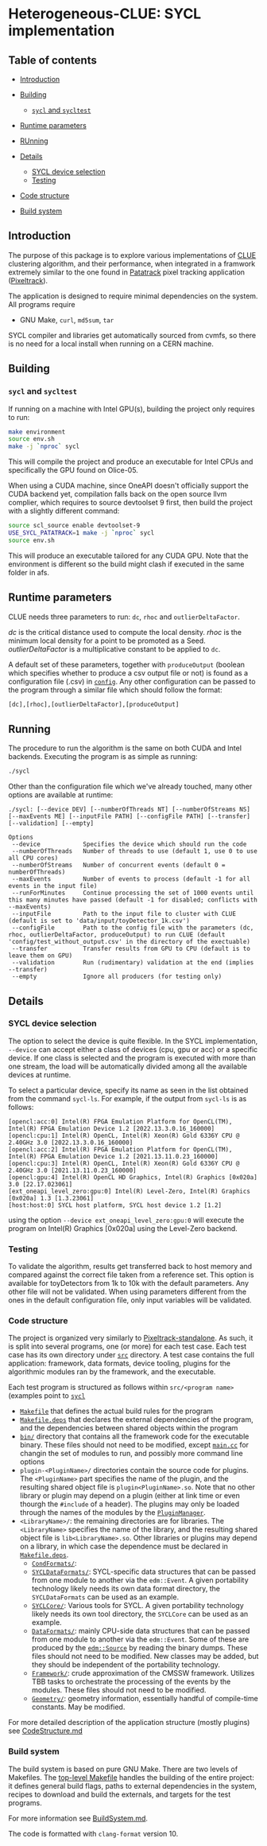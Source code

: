 # Heterogeneous-CLUE: SYCL implementation

## Table of contents

* [Introduction](#introduction)
* [Building](#building)
  * [`sycl` and `sycltest`](#sycl-and-sycltest)
  
* [Runtime parameters](#runtime-parameters)
* [RUnning](#running)
* [Details](#details)
  * [SYCL device selection](#sycl-device-selection)
  * [Testing](#testing)
* [Code structure](#code-structure)
* [Build system](#build-system)

## Introduction
The purpose of this package is to explore various implementations of [CLUE](https://gitlab.cern.ch/kalos/clue) clustering algorithm, and their performance, when integrated in a framwork extremely similar to the one found in [Patatrack](https://patatrack.web.cern.ch/patatrack/wiki/) pixel
tracking application ([Pixeltrack](https://github.com/cms-patatrack/pixeltrack-standalone)). 

The application is designed to require minimal dependencies on the system. All programs require
* GNU Make, `curl`, `md5sum`, `tar`

SYCL compiler and libraries get automatically sourced from cvmfs, so there is no need for a local install when running on a CERN machine.

## Building
### `sycl` and `sycltest`
If running on a machine with Intel GPU(s), building the project only requires to run:
```bash
make environment
source env.sh
make -j `nproc` sycl
```
 This will compile the project and produce an executable for Intel CPUs and specifically the GPU found on Olice-05.

When using a CUDA machine, since OneAPI doesn't officially support the CUDA backend yet, compilation falls back on the open source llvm complier, which requires to source devtoolset 9 first, then build the project with a slightly different command:
```bash
source scl_source enable devtoolset-9
USE_SYCL_PATATRACK=1 make -j `nproc` sycl
source env.sh
```
This will produce an executable tailored for any CUDA GPU. Note that the environment is different so the build might clash if executed in the same folder in afs.

## Runtime parameters
CLUE needs three parameters to run: `dc`, `rhoc` and `outlierDeltaFactor`. 

_dc_ is the critical distance used to compute the local density.
_rhoc_ is the minimum local density for a point to be promoted as a Seed.
_outlierDeltaFactor_ is  a multiplicative constant to be applied to `dc`.

A default set of these parameters, together with `produceOutput` (boolean which specifies whether to produce a csv output file or not) is found as a configuration file (.csv) in [`config`](config). Any other configuration can be passed to the program through a similar file which should follow the format:
```bash
[dc],[rhoc],[outlierDeltaFactor],[produceOutput]
```

## Running
The procedure to run the algorithm is the same on both CUDA and Intel backends.
Executing the program is as simple as running:
```bash
./sycl
```

Other than the configuration file which we've already touched, many other options are available at runtime:

```
./sycl: [--device DEV] [--numberOfThreads NT] [--numberOfStreams NS] [--maxEvents ME] [--inputFile PATH] [--configFile PATH] [--transfer] [--validation] [--empty]

Options
 --device            Specifies the device which should run the code
 --numberOfThreads   Number of threads to use (default 1, use 0 to use all CPU cores)
 --numberOfStreams   Number of concurrent events (default 0 = numberOfThreads)
 --maxEvents         Number of events to process (default -1 for all events in the input file)
 --runForMinutes     Continue processing the set of 1000 events until this many minutes have passed (default -1 for disabled; conflicts with --maxEvents)
 --inputFile         Path to the input file to cluster with CLUE (default is set to 'data/input/toyDetector_1k.csv')
 --configFile        Path to the config file with the parameters (dc, rhoc, outlierDeltaFactor, produceOutput) to run CLUE (default 'config/test_without_output.csv' in the directory of the exectuable)
 --transfer          Transfer results from GPU to CPU (default is to leave them on GPU)
 --validation        Run (rudimentary) validation at the end (implies --transfer)
 --empty             Ignore all producers (for testing only)
```

## Details

### SYCL device selection
The option to select the device is quite flexible. In the SYCL implementation, ```--device``` can accept either a class of devices (cpu, gpu or acc) or a specific device. If one class is selected and the program is executed with more than one stream, the load will be automatically divided among all the available devices at runtime. 

To select a particular device, specify its name as seen in the list obtained from the command ```sycl-ls```. For example, if the output from ```sycl-ls``` is as follows:
```
[opencl:acc:0] Intel(R) FPGA Emulation Platform for OpenCL(TM), Intel(R) FPGA Emulation Device 1.2 [2022.13.3.0.16_160000]
[opencl:cpu:1] Intel(R) OpenCL, Intel(R) Xeon(R) Gold 6336Y CPU @ 2.40GHz 3.0 [2022.13.3.0.16_160000]
[opencl:acc:2] Intel(R) FPGA Emulation Platform for OpenCL(TM), Intel(R) FPGA Emulation Device 1.2 [2021.13.11.0.23_160000]
[opencl:cpu:3] Intel(R) OpenCL, Intel(R) Xeon(R) Gold 6336Y CPU @ 2.40GHz 3.0 [2021.13.11.0.23_160000]
[opencl:gpu:4] Intel(R) OpenCL HD Graphics, Intel(R) Graphics [0x020a] 3.0 [22.17.023061]
[ext_oneapi_level_zero:gpu:0] Intel(R) Level-Zero, Intel(R) Graphics [0x020a] 1.3 [1.3.23061]
[host:host:0] SYCL host platform, SYCL host device 1.2 [1.2]
```
using the option ```--device ext_oneapi_level_zero:gpu:0``` will execute the program on Intel(R) Graphics [0x020a] using the Level-Zero backend.

### Testing 
To validate the algorithm, results get transferred back to host memory and compared against the correct file taken from a reference set. This option is available for toyDetectors from 1k to 10k with the default parameters. Any other file will not be validated. When using parameters different from the ones in the default configuration file, only input variables will be validated.

### Code structure

The project is organized very similarly to [Pixeltrack-standalone](https://github.com/cms-patatrack/pixeltrack-standalone). As such, it is split into several programs, one (or more) for each
test case. Each test case has its own directory under [`src`](src)
directory. A test case contains the full application: framework, data
formats, device tooling, plugins for the algorithmic modules ran
by the framework, and the executable.

Each test program is structured as follows within `src/<program name>`
(examples point to [`sycl`](src/sycl)
* [`Makefile`](src/sycl/Makefile) that defines the actual build rules for the program
* [`Makefile.deps`](src/sycl/Makefile.deps) that declares the external dependencies of the program, and the dependencies between shared objects within the program
* [`bin/`](src/sycl/bin/) directory that contains all the framework code for the executable binary. These files should not need to be modified, except [`main.cc`](src/sycl/bin/main.cc) for changin the set of modules to run, and possibly more command line options
* `plugin-<PluginName>/` directories contain the source code for plugins. The `<PluginName>` part specifies the name of the plugin, and the resulting shared object file is `plugin<PluginName>.so`. Note that no other library or plugin may depend on a plugin (either at link time or even thourgh the `#include` of a header). The plugins may only be loaded through the names of the modules by the [`PluginManager`](src/sycl/bin/PluginManager.h).
* `<LibraryName>/`: the remaining directories are for libraries. The `<LibraryName>` specifies the name of the library, and the resulting shared object file is `lib<LibraryName>.so`. Other libraries or plugins may depend on a library, in which case the dependence must be declared in [`Makefile.deps`](src/sycl/Makefile.deps).
  * [`CondFormats/`](src/sycl/CondFormats/):
  * [`SYCLDataFormats/`](src/sycl/CUDADataFormats/): SYCL-specific data structures that can be passed from one module to another via the `edm::Event`. A given portability technology likely needs its own data format directory, the `SYCLDataFormats` can be used as an example.
  * [`SYCLCore/`](src/sycl/CUDACore/): Various tools for SYCL. A given portability technology likely needs its own tool directory, the `SYCLCore` can be used as an example.
  * [`DataFormats/`](src/sycl/DataFormats/): mainly CPU-side data structures that can be passed from one module to another via the `edm::Event`. Some of these are produced by the [`edm::Source`](src/sycl/bin/Source.h) by reading the binary dumps. These files should not need to be modified. New classes may be added, but they should be independent of the portability technology.
  * [`Framework/`](src/sycl/Framework/): crude approximation of the CMSSW framework. Utilizes TBB tasks to orchestrate the processing of the events by the modules. These files should not need to be modified.
  * [`Geometry/`](src/sycl/Geometry/): geometry information, essentially handful of compile-time constants. May be modified.

For more detailed description of the application structure (mostly plugins) see
[CodeStructure.md](doc/CodeStructure.md)

### Build system

The build system is based on pure GNU Make. There are two levels of
Makefiles. The [top-level Makefile](Makefile) handles the building of
the entire project: it defines general build flags, paths to external
dependencies in the system, recipes to download and build the
externals, and targets for the test programs.

For more information see [BuildSystem.md](doc/BuildSystem.md).

The code is formatted with `clang-format` version 10.